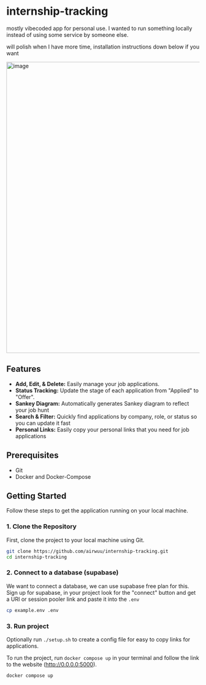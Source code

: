 # internship-tracking

mostly vibecoded app for personal use. I wanted to run something locally instead of using some service by someone else. 

will polish when I have more time, installation instructions down below if you want

<img width="762" height="759" alt="image" src="https://github.com/user-attachments/assets/639b342d-edea-4fb2-9b3a-4c32cbc4c399" />

## Features

-   **Add, Edit, & Delete:** Easily manage your job applications.
-   **Status Tracking:** Update the stage of each application from "Applied" to "Offer".
-   **Sankey Diagram:** Automatically generates Sankey diagram to reflect your job hunt
-   **Search & Filter:** Quickly find applications by company, role, or status so you can update it fast
-   **Personal Links:** Easily copy your personal links that you need for job applications
## Prerequisites

-   Git
-   Docker and Docker-Compose

## Getting Started

Follow these steps to get the application running on your local machine.

### 1. Clone the Repository

First, clone the project to your local machine using Git.

```bash
git clone https://github.com/airwuu/internship-tracking.git
cd internship-tracking
```
### 2. Connect to a database (supabase)
We want to connect a database, we can use supabase free plan for this. Sign up for supabase, in your project look for the "connect" button and get a URI or session pooler link and paste it into the `.env`
```bash
cp example.env .env
```
### 3. Run project
Optionally run `./setup.sh` to create a config file for easy to copy links for applications.

To run the project, run `docker compose up` in your terminal and follow the link to the website (http://0.0.0.0:5000). 
```bash
docker compose up
```
